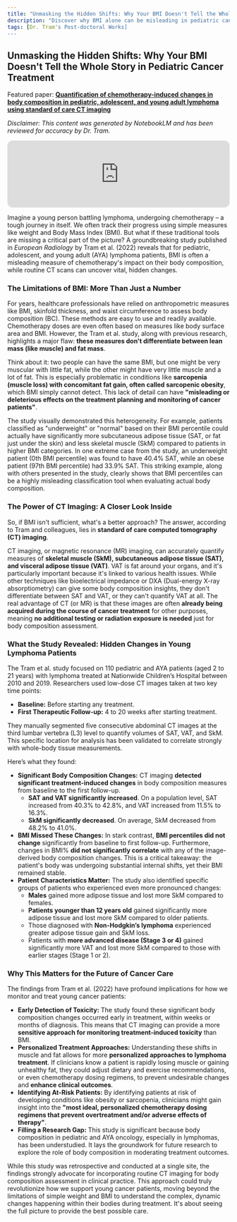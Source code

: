 ```yaml
---
title: "Unmasking the Hidden Shifts: Why Your BMI Doesn't Tell the Whole Story in Pediatric Cancer Treatment"
description: "Discover why BMI alone can be misleading in pediatric cancer care. Explore new research revealing how chemotherapy causes hidden shifts in muscle and fat that BMI can’t detect—and how routine CT scans can provide a clearer, more accurate picture of young patients’ health during treatment."
tags: [Dr. Tram's Post-doctoral Works]
---
```

## Unmasking the Hidden Shifts: Why Your BMI Doesn't Tell the Whole Story in Pediatric Cancer Treatment

Featured paper: [**Quantification of chemotherapy-induced changes in body composition in pediatric, adolescent, and young adult lymphoma using standard of care CT imaging**](https://doi.org/10.1007/s00330-022-09048-z)

*Disclaimer: This content was generated by NotebookLM and has been reviewed for accuracy by Dr. Tram.*

<div align="center">
    <iframe data-testid="embed-iframe" style="border-radius:12px" src="https://open.spotify.com/embed/episode/7JK5KdrQZIY8vn41fuKSVA?utm_source=generator&theme=0" width="100%" height="152" frameBorder="0" allowfullscreen="" allow="autoplay; clipboard-write; encrypted-media; fullscreen; picture-in-picture" loading="lazy"></iframe>
</div>

Imagine a young person battling lymphoma, undergoing chemotherapy – a tough journey in itself. We often track their progress using simple measures like weight and Body Mass Index (BMI). But what if these traditional tools are missing a critical part of the picture? A groundbreaking study published in *European Radiology* by Tram et al. (2022) reveals that for pediatric, adolescent, and young adult (AYA) lymphoma patients, BMI is often a misleading measure of chemotherapy's impact on their body composition, while routine CT scans can uncover vital, hidden changes.

### The Limitations of BMI: More Than Just a Number

For years, healthcare professionals have relied on anthropometric measures like BMI, skinfold thickness, and waist circumference to assess body composition (BC). These methods are easy to use and readily available. Chemotherapy doses are even often based on measures like body surface area and BMI. However, the Tram et al. study, along with previous research, highlights a major flaw: **these measures don't differentiate between lean mass (like muscle) and fat mass**.

Think about it: two people can have the same BMI, but one might be very muscular with little fat, while the other might have very little muscle and a lot of fat. This is especially problematic in conditions like **sarcopenia (muscle loss) with concomitant fat gain, often called sarcopenic obesity**, which BMI simply cannot detect. This lack of detail can have **"misleading or deleterious effects on the treatment planning and monitoring of cancer patients"**.

The study visually demonstrated this heterogeneity. For example, patients classified as "underweight" or "normal" based on their BMI percentile could actually have significantly more subcutaneous adipose tissue (SAT, or fat just under the skin) and less skeletal muscle (SkM) compared to patients in higher BMI categories. In one extreme case from the study, an underweight patient (0th BMI percentile) was found to have 40.4% SAT, while an obese patient (97th BMI percentile) had 33.9% SAT. This striking example, along with others presented in the study, clearly shows that BMI percentiles can be a highly misleading classification tool when evaluating actual body composition.

### The Power of CT Imaging: A Closer Look Inside

So, if BMI isn't sufficient, what's a better approach? The answer, according to Tram and colleagues, lies in **standard of care computed tomography (CT) imaging**.

CT imaging, or magnetic resonance (MR) imaging, can accurately quantify measures of **skeletal muscle (SkM), subcutaneous adipose tissue (SAT), and visceral adipose tissue (VAT)**. VAT is fat around your organs, and it's particularly important because it's linked to various health issues. While other techniques like bioelectrical impedance or DXA (Dual-energy X-ray absorptiometry) can give some body composition insights, they don't differentiate between SAT and VAT, or they can't quantify VAT at all. The real advantage of CT (or MR) is that these images are often **already being acquired during the course of cancer treatment** for other purposes, meaning **no additional testing or radiation exposure is needed** just for body composition assessment.

### What the Study Revealed: Hidden Changes in Young Lymphoma Patients

The Tram et al. study focused on 110 pediatric and AYA patients (aged 2 to 21 years) with lymphoma treated at Nationwide Children’s Hospital between 2010 and 2019. Researchers used low-dose CT images taken at two key time points:
*   **Baseline:** Before starting any treatment.
*   **First Therapeutic Follow-up:** 4 to 20 weeks after starting treatment.

They manually segmented five consecutive abdominal CT images at the third lumbar vertebra (L3) level to quantify volumes of SAT, VAT, and SkM. This specific location for analysis has been validated to correlate strongly with whole-body tissue measurements.

Here’s what they found:

*   **Significant Body Composition Changes:** CT imaging **detected significant treatment-induced changes** in body composition measures from baseline to the first follow-up.
    *   **SAT and VAT significantly increased**. On a population level, SAT increased from 40.3% to 42.8%, and VAT increased from 11.5% to 16.3%.
    *   **SkM significantly decreased**. On average, SkM decreased from 48.2% to 41.0%.
*   **BMI Missed These Changes:** In stark contrast, **BMI percentiles did not change** significantly from baseline to first follow-up. Furthermore, changes in BMI% **did not significantly correlate** with any of the image-derived body composition changes. This is a critical takeaway: the patient's body was undergoing substantial internal shifts, yet their BMI remained stable.
*   **Patient Characteristics Matter:** The study also identified specific groups of patients who experienced even more pronounced changes:
    *   **Males** gained more adipose tissue and lost more SkM compared to females.
    *   **Patients younger than 12 years old** gained significantly more adipose tissue and lost more SkM compared to older patients.
    *   Those diagnosed with **Non-Hodgkin’s lymphoma** experienced greater adipose tissue gain and SkM loss.
    *   Patients with **more advanced disease (Stage 3 or 4)** gained significantly more VAT and lost more SkM compared to those with earlier stages (Stage 1 or 2).

### Why This Matters for the Future of Cancer Care

The findings from Tram et al. (2022) have profound implications for how we monitor and treat young cancer patients:

*   **Early Detection of Toxicity:** The study found these significant body composition changes occurred early in treatment, within weeks or months of diagnosis. This means that CT imaging can provide a more **sensitive approach for monitoring treatment-induced toxicity** than BMI.
*   **Personalized Treatment Approaches:** Understanding these shifts in muscle and fat allows for more **personalized approaches to lymphoma treatment**. If clinicians know a patient is rapidly losing muscle or gaining unhealthy fat, they could adjust dietary and exercise recommendations, or even chemotherapy dosing regimens, to prevent undesirable changes and **enhance clinical outcomes**.
*   **Identifying At-Risk Patients:** By identifying patients at risk of developing conditions like obesity or sarcopenia, clinicians might gain insight into the **"most ideal, personalized chemotherapy dosing regimens that prevent overtreatment and/or adverse effects of therapy"**.
*   **Filling a Research Gap:** This study is significant because body composition in pediatric and AYA oncology, especially in lymphomas, has been understudied. It lays the groundwork for future research to explore the role of body composition in moderating treatment outcomes.

While this study was retrospective and conducted at a single site, the findings strongly advocate for incorporating routine CT imaging for body composition assessment in clinical practice. This approach could truly revolutionize how we support young cancer patients, moving beyond the limitations of simple weight and BMI to understand the complex, dynamic changes happening within their bodies during treatment. It's about seeing the full picture to provide the best possible care.